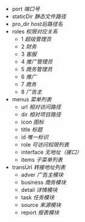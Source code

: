 - port _端口号_
- staticDir _静态文件路径_
- pro_dir _host后路径名_
- roles _权限对应关系_ 
    - 1 _超级管理员_
    - 2 _财务_
    - 3 _客服_
    - 4 _推广管理员_
    - 5 _商务管理员_
    - 6 _推广_
    - 7 _商务_
    - 8 _广告主_
- menus _菜单列表_ 
    - url _相对访问路径_
    - dir _相对项目路径_
    - icon _图标_
    - title _标题_
    - id _唯一标识_
    - role _可访问权限列表_
    - interface _无地址（接口）_
    - items _子菜单列表_
- transUrl _转接地址列表_ 
    - adver _广告主模块_
    - business _商务模块_
    - detail _详情模块_
    - task _任务模块_
    - source _来源模块_
    - report _报表模块_